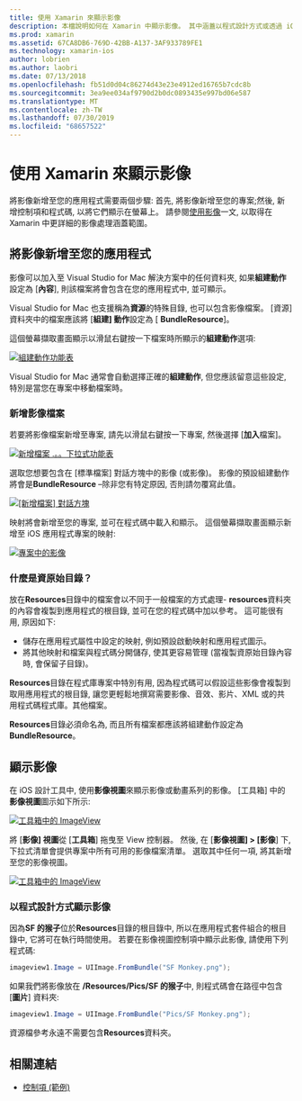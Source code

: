```yaml
---
title: 使用 Xamarin 來顯示影像
description: 本檔說明如何在 Xamarin 中顯示影像。 其中涵蓋以程式設計方式或透過 iOS 設計工具將影像新增至應用程式。
ms.prod: xamarin
ms.assetid: 67CA8DB6-769D-42BB-A137-3AF933789FE1
ms.technology: xamarin-ios
author: lobrien
ms.author: laobri
ms.date: 07/13/2018
ms.openlocfilehash: fb51d0d04c86274d43e23e4912ed16765b7cdc8b
ms.sourcegitcommit: 3ea9ee034af9790d2b0dc0893435e997bd06e587
ms.translationtype: MT
ms.contentlocale: zh-TW
ms.lasthandoff: 07/30/2019
ms.locfileid: "68657522"
---
```

# <a name="displaying-images-with-xamarinios"></a>使用 Xamarin 來顯示影像

將影像新增至您的應用程式需要兩個步驟: 首先, 將影像新增至您的專案;然後, 新增控制項和程式碼, 以將它們顯示在螢幕上。 請參閱[使用影像](~/ios/app-fundamentals/images-icons/index.md)一文, 以取得在 Xamarin 中更詳細的影像處理涵蓋範圍。

## <a name="adding-images-to-your-app"></a>將影像新增至您的應用程式

影像可以加入至 Visual Studio for Mac 解決方案中的任何資料夾, 如果**組建動作**設定為 [**內容**], 則該檔案將會包含在您的應用程式中, 並可顯示。

Visual Studio for Mac 也支援稱為**資源**的特殊目錄, 也可以包含影像檔案。 [資源] 資料夾中的檔案應該將 [**組建] 動作**設定為 [ **BundleResource**]。

這個螢幕擷取畫面顯示以滑鼠右鍵按一下檔案時所顯示的**組建動作**選項:

 [![](image-images/image30a.png "組建動作功能表")](image-images/image30a.png#lightbox)

Visual Studio for Mac 通常會自動選擇正確的**組建動作**, 但您應該留意這些設定, 特別是當您在專案中移動檔案時。

### <a name="adding-an-image-file"></a>新增影像檔案

若要將影像檔案新增至專案, 請先以滑鼠右鍵按一下專案, 然後選擇 [**加入**檔案]。

 [![](image-images/image31a.png "新增檔案 .。。下拉式功能表")](image-images/image31a.png#lightbox)

選取您想要包含在 [標準檔案] 對話方塊中的影像 (或影像)。 影像的預設組建動作將會是**BundleResource** –除非您有特定原因, 否則請勿覆寫此值。

 [![](image-images/image32a.png "[新增檔案] 對話方塊")](image-images/image32a.png#lightbox)

映射將會新增至您的專案, 並可在程式碼中載入和顯示。 這個螢幕擷取畫面顯示新增至 iOS 應用程式專案的映射:

 [![](image-images/image33a.png "專案中的影像")](image-images/image33a.png#lightbox)

### <a name="what-is-the-resources-directory"></a>什麼是資原始目錄？

放在**Resources**目錄中的檔案會以不同于一般檔案的方式處理- **resources**資料夾的內容會複製到應用程式的根目錄, 並可在您的程式碼中加以參考。 這可能很有用, 原因如下:

-  儲存在應用程式屬性中設定的映射, 例如預設啟動映射和應用程式圖示。
-  將其他映射和檔案與程式碼分開儲存, 使其更容易管理 (當複製資原始目錄內容時, 會保留子目錄)。


**Resources**目錄在程式庫專案中特別有用, 因為程式碼可以假設這些影像會複製到取用應用程式的根目錄, 讓您更輕鬆地撰寫需要影像、音效、影片、XML 或的共用程式碼程式庫。其他檔案。

**Resources**目錄必須命名為, 而且所有檔案都應該將組建動作設定為**BundleResource**。

## <a name="displaying-the-image"></a>顯示影像

在 iOS 設計工具中, 使用**影像視圖**來顯示影像或動畫系列的影像。 [工具箱] 中的**影像視圖**圖示如下所示:

 [![](image-images/image35a.png "工具箱中的 ImageView")](image-images/image35.png#lightbox)

將 [**影像] 視圖**從 [**工具箱**] 拖曳至 View 控制器。 然後, 在 [**影像視圖] > [影像**] 下, 下拉式清單會提供專案中所有可用的影像檔案清單。 選取其中任何一項, 將其新增至您的影像視圖。

 [![](image-images/image36a.png "工具箱中的 ImageView")](image-images/image36.png#lightbox)

### <a name="displaying-the-image-programmatically"></a>以程式設計方式顯示影像

因為**SF 的猴子**位於**Resources**目錄的根目錄中, 所以在應用程式套件組合的根目錄中, 它將可在執行時間使用。 若要在影像視圖控制項中顯示此影像, 請使用下列程式碼:

```csharp
imageview1.Image = UIImage.FromBundle("SF Monkey.png");
```

如果我們將影像放在 **/Resources/Pics/SF 的猴子**中, 則程式碼會在路徑中包含 [**圖片**] 資料夾:

```csharp
imageview1.Image = UIImage.FromBundle("Pics/SF Monkey.png");
```

資源檔參考永遠不需要包含**Resources**資料夾。

## <a name="related-links"></a>相關連結

- [控制項 (範例)](https://docs.microsoft.com/samples/xamarin/ios-samples/controls)

